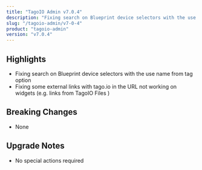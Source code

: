 ```yaml
---
title: "TagoIO Admin v7.0.4"
description: "Fixing search on Blueprint device selectors with the use name from tag option"
slug: "/tagoio-admin/v7-0-4"
product: "tagoio-admin"
version: "v7.0.4"
---
```


## Highlights

- Fixing search on Blueprint device selectors with the use name from tag option
- Fixing some external links with tago.io in the URL not working on widgets (e.g. links from TagoIO Files )

## Breaking Changes

- None

## Upgrade Notes

- No special actions required
